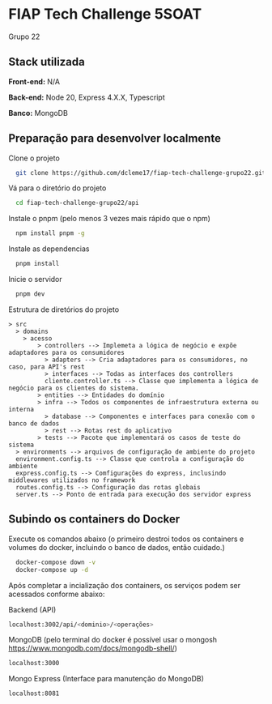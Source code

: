 
# FIAP Tech Challenge 5SOAT

Grupo 22
## Stack utilizada

**Front-end:** N/A

**Back-end:** Node 20, Express 4.X.X, Typescript

**Banco:** MongoDB



## Preparação para desenvolver localmente

Clone o projeto

```bash
  git clone https://github.com/dcleme17/fiap-tech-challenge-grupo22.git
```

Vá para o diretório do projeto

```bash
  cd fiap-tech-challenge-grupo22/api
```

Instale o pnpm (pelo menos 3 vezes mais rápido que o npm)

```bash
  npm install pnpm -g
```

Instale as dependencias

```bash
  pnpm install
```

Inicie o servidor

```bash
  pnpm dev
```

Estrutura de diretórios do projeto

    > src
      > domains
        > acesso
            > controllers --> Implemeta a lógica de negócio e expõe adaptadores para os consumidores
              > adapters --> Cria adaptadores para os consumidores, no caso, para API's rest
              > interfaces --> Todas as interfaces dos controllers
              cliente.controller.ts --> Classe que implementa a lógica de negócio para os clientes do sistema.
            > entities --> Entidades do domínio
            > infra --> Todos os componentes de infraestrutura externa ou interna
              > database --> Componentes e interfaces para conexão com o banco de dados
              > rest --> Rotas rest do aplicativo
            > tests --> Pacote que implementará os casos de teste do sistema
      > environments --> arquivos de configuração de ambiente do projeto
      environment.config.ts --> Classe que controla a configuração do ambiente
      express.config.ts --> Comfigurações do express, inclusindo middlewares utilizados no framework
      routes.config.ts --> Configuração das rotas globais
      server.ts --> Ponto de entrada para execução dos servidor express


## Subindo os containers do Docker

Execute os comandos abaixo (o primeiro destroi todos os containers e volumes do docker, incluindo o banco de dados, então cuidado.)

```bash
  docker-compose down -v 
  docker-compose up -d
```

Após completar a incialização dos containers, os serviços podem ser acessados conforme abaixo:

Backend (API)
```bash
localhost:3002/api/<dominio>/<operações>
```
MongoDB (pelo terminal do docker é possível usar o mongosh https://www.mongodb.com/docs/mongodb-shell/)
```bash
localhost:3000
```
Mongo Express (Interface para manutenção do MongoDB)
```bash
localhost:8081 
```
